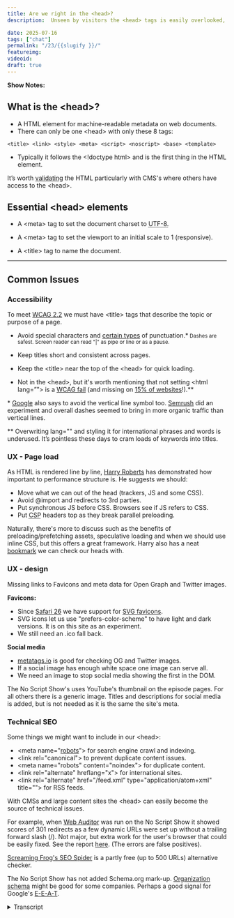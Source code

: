 ```yaml
---
title: Are we right in the <head>?
description:  Unseen by visitors the <head> tags is easily overlooked, but very important.

date: 2025-07-16
tags: ["chat"]
permalink: "/23/{{slugify }}/"
featureimg: 
videoid: 
draft: true
---
```


**Show Notes:**


## What is the &lt;head&gt;?

- A HTML element for machine-readable metadata on web documents.
- There can only be one &lt;head&gt; with only these 8 tags:

`<title> <link> <style> <meta> <script> <noscript> <base> <template>`
 - Typically it follows the &lt;!doctype html&gt; and is the first thing in the HTML element.
 
 <div class="side-note">
<p>It’s worth <a href="https://validator.w3.org/nu/?showsource=yes&useragent=Validator.nu%2FLV+https%3A%2F%2Fvalidator.w3.org%2Fservices&acceptlanguage=&doc=https%3A%2F%2Fnoscript.show%2F">validating</a> the HTML
 particularly with CMS's where others have access to the &lt;head&gt;.</p>
</div>


## Essential &lt;head&gt; elements

- A &lt;meta&gt; tag to set the document charset to <abbr title="Unicode Transformation Format - 8-bit">UTF-8.</abbr>

- A &lt;meta&gt; tag to set the viewport to an initial scale to 1 (responsive).
- A &lt;title&gt; tag to name the document.


<hr>

## Common Issues

### Accessibility

To meet [WCAG 2.2](https://www.w3.org/WAI/WCAG22/Understanding/page-titled.html) we must have &lt;title&gt; tags that describe the topic or purpose of a page.

- Avoid special characters and [certain types](https://www.deque.com/blog/dont-screen-readers-read-whats-screen-part-1-punctuation-typographic-symbols/) of punctuation.*<small> Dashes are safest. Screen reader can read "|"  as pipe or line or as a pause.</small>
- Keep titles short and consistent across pages.

- Keep the &lt;title&gt; near the top of the &lt;head&gt; for quick loading.

- Not in the &lt;head&gt;, but it's worth mentioning that not setting &lt;html lang=&rdquo;&rdquo;&gt; is a [WCAG fail](https://www.w3.org/WAI/WCAG21/Understanding/language-of-page.html) (and missing on [15% of websites](https://webaim.org/projects/million/)!).**

<div class="side-note">
<p>* <a href="https://www.seroundtable.com/archives/023052.html">Google</a> also says to avoid the vertical line symbol too. <a href="https://www.semrush.com/blog/case-study-should-you-add-pipes-or-dashes-to-your-title-ag-/">Semrush</a>  did an experiment and overall dashes seemed to bring in more organic traffic than vertical lines.</p>

<p>**  Overwriting lang="" and styling it for international phrases and words is underused. It’s pointless these days to cram loads of keywords into titles.
</p>
</div>

### UX - Page load 

As HTML is rendered line by line, [Harry Roberts](https://csswizardry.com/) has demonstrated how important to performance structure is. He suggests we should:

- Move what we can out of the head (trackers, JS and some CSS).
- Avoid @import and redirects to 3rd parties.
- Put synchronous JS before CSS. Browsers see if JS refers to CSS. 
- Put <abbr title="Content Security Policy">CSP</abbr> headers top as they break parallel preloading.

<div class="side-note">

<p> Naturally, there's more to discuss such as the benefits of preloading/prefetching assets, speculative loading and when we should use inline CSS, but this offers a great framework.  Harry also has a neat <a href="https://csswizardry.com/ct/">bookmark</a> we can check our heads with.</p>

</div>

### UX - design

Missing links to Favicons and meta data for Open Graph and Twitter images.

**Favicons:**

- Since [Safari 26](https://developer.apple.com/documentation/safari-release-notes/safari-26-release-notes) we have support for [SVG favicons](https://caniuse.com/link-icon-svg).
- SVG icons let us use "prefers-color-scheme" to have light and dark versions. It is on this site as an experiment.
- We still need an .ico fall back.

**Social media**

- [metatags.io](https://metatags.io/?url=https%3A%2F%2Fnoscript.show%2Fabout) is good for checking OG and Twitter images.
-  If a social image has enough white space one image can serve all.
-  We need an image to stop social media showing the first in the DOM. 

<div class="side-note">
<p> The No Script Show's uses YouTube's thumbnail on the episode pages. For all others there is a generic image. Titles and descriptions for social media is added, but is not needed as it is the same the site's meta.
</p>
</div>

### Technical SEO 

Some things we might want to include in our &lt;head&gt;:


- &lt;meta name=&quot;[robots](https://noscript.show/robots.txt)&quot;&gt; for search engine crawl and indexing.
- &lt;link rel=&quot;canonical&quot;&gt; to prevent duplicate content issues.
- &lt;meta name=&quot;robots&quot; content=&quot;noindex&quot;&gt; for duplicate content.
- &lt;link rel=&quot;alternate&quot; hreflang=&quot;x&quot;&gt; for international sites.
- &lt;link rel=&quot;alternate&quot; href=&quot;/feed.xml&quot; type=&quot;application/atom+xml&quot; title=&quot;&quot;&gt; for RSS feeds.

<div class="side-note">
<p>With CMSs and large content sites the &lt;head&gt; can easily become the source of technical issues.</p>
<p>For example, when <a href="https://www.link-assistant.com/website-auditor/">Web Auditor</a> was run on the No Script Show it showed scores of 301 redirects as a few dynamic URLs were set up without a trailing forward slash (/).  Not major, but extra work for the user's browser that could be easily fixed. See the report <a href="/img/SEO-audit.pdf">here</a>. (The errors are false positives).</p>
<p><a href="https://www.screamingfrog.co.uk/seo-spider/">Screaming Frog's SEO Spider</a>  is a partly free (up to 500 URLs) alternative checker. </p>

<p>The No Script Show has not added Schema.org mark-up. <a href="https://developers.google.com/search/docs/appearance/structured-data/organization">Organization schema</a> might be good for some companies. Perhaps a good signal for Google's <a href="https://developers.google.com/search/docs/fundamentals/creating-helpful-content">E-E-A-T</a>.</p>
</div>

<details> 
<summary>Transcript</summary>
Coming.
</details> 